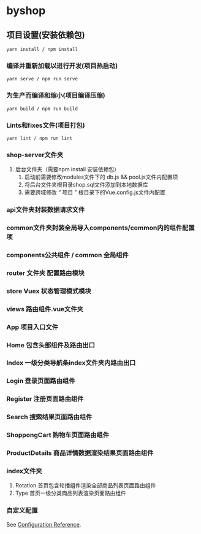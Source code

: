 # byshop

## 项目设置(安装依赖包)
```
yarn install / npm install
```

### 编译并重新加载以进行开发(项目热启动)
```
yarn serve / npm run serve
```

### 为生产而编译和缩小(项目编译压缩)
```
yarn build / npm run build
```

### Lints和fixes文件(项目打包)
```
yarn lint / npm run lint
```

### shop-server文件夹
1. 后台文件夹（需要npm install 安装依赖包）
   1. 启动前需要修改modules文件下的 db.js && pool.js文件内配置项
   2. 将后台文件夹根目录shop.sql文件添加到本地数据库
   3. 需要跨域修改 “ 项目 ” 根目录下的Vue.config.js文件内配置

### api文件夹封装数据请求文件

### common文件夹封装全局导入components/common内的组件配置项

### components公共组件 / common 全局组件

###  router 文件夹 配置路由模块

###  store Vuex 状态管理模式模块

### views 路由组件.vue文件夹

### App 项目入口文件

### Home 包含头部组件及路由出口

### Index 一级分类导航条index文件夹内路由出口

### Login 登录页面路由组件

### Register 注册页面路由组件

### Search 搜索结果页面路由组件

### ShoppongCart 购物车页面路由组件

### ProductDetails 商品详情数据渲染结果页面路由组件

### index文件夹
1. Rotation 首页包含轮播组件渲染全部商品列表页面路由组件
2. Type 首页一级分类商品列表渲染页面路由组件


### 自定义配置
See [Configuration Reference](https://cli.vuejs.org/config/).
